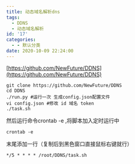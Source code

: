 ```yaml
---
title: 动态域名解析dns
tags:
  - DDNS
  - 动态域名解析
id: '17'
categories:
  - - 默认分类
date: 2020-10-09 22:24:00
---
```


[https://github.com/NewFuture/DDNS](https://github.com/NewFuture/DDNS)

```
git clone https://github.com/NewFuture/DDNS
cd DDNS
./run.py #运行一次 生成config.json配置文件
vi config.json #修改 id 域名 token
./task.sh
```

然后运行命令crontab -e ,将脚本加入定时运行中

```
crontab -e
```

末尾添加一行（复制后到黑色窗口直接鼠标右键就行）

```
*/5 * * * * /root/DDNS/task.sh
```